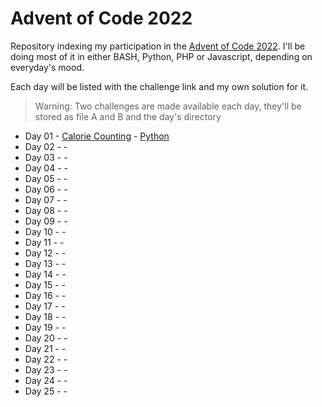 # Advent of Code 2022
Repository indexing my participation in the [Advent of Code 2022](https://www.adventofcode.com/2022).
I'll be doing most of it in either BASH, Python, PHP or Javascript, depending on everyday's mood.

Each day will be listed with the challenge link and my own solution for it.

> Warning: Two challenges are made available each day, they'll be stored as file A and B and the day's directory

- Day 01 - [Calorie Counting](https://adventofcode.com/2022/day/1) - [Python](Day01/)
- Day 02 - [](https://adventofcode.com/2022/day/2) - [](Day02/)
- Day 03 - [](https://adventofcode.com/2022/day/3) - [](Day03/)
- Day 04 - [](https://adventofcode.com/2022/day/4) - [](Day04/)
- Day 05 - [](https://adventofcode.com/2022/day/5) - [](Day05/)
- Day 06 - [](https://adventofcode.com/2022/day/6) - [](Day06/)
- Day 07 - [](https://adventofcode.com/2022/day/7) - [](Day07/)
- Day 08 - [](https://adventofcode.com/2022/day/8) - [](Day08/)
- Day 09 - [](https://adventofcode.com/2022/day/9) - [](Day09/)
- Day 10 - [](https://adventofcode.com/2022/day/10) - [](Day10/)
- Day 11 - [](https://adventofcode.com/2022/day/11) - [](Day11/)
- Day 12 - [](https://adventofcode.com/2022/day/12) - [](Day12/)
- Day 13 - [](https://adventofcode.com/2022/day/13) - [](Day13/)
- Day 14 - [](https://adventofcode.com/2022/day/14) - [](Day14/)
- Day 15 - [](https://adventofcode.com/2022/day/15) - [](Day15/)
- Day 16 - [](https://adventofcode.com/2022/day/16) - [](Day16/)
- Day 17 - [](https://adventofcode.com/2022/day/17) - [](Day17/)
- Day 18 - [](https://adventofcode.com/2022/day/18) - [](Day18/)
- Day 19 - [](https://adventofcode.com/2022/day/19) - [](Day19/)
- Day 20 - [](https://adventofcode.com/2022/day/20) - [](Day20/)
- Day 21 - [](https://adventofcode.com/2022/day/21) - [](Day21/)
- Day 22 - [](https://adventofcode.com/2022/day/22) - [](Day22/)
- Day 23 - [](https://adventofcode.com/2022/day/23) - [](Day23/)
- Day 24 - [](https://adventofcode.com/2022/day/24) - [](Day24/)
- Day 25 - [](https://adventofcode.com/2022/day/25) - [](Day25/)